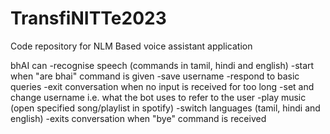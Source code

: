 # TransfiNITTe2023
Code repository for NLM Based voice assistant application

bhAI can
-recognise speech (commands in tamil, hindi and english)
-start when "are bhai" command is given
-save username
-respond to basic queries
-exit conversation when no input is received for too long
-set and change username i.e. what the bot uses to refer to the user
-play music (open specified song/playlist in spotify)
-switch languages (tamil, hindi and english)
-exits conversation when "bye" command is received
